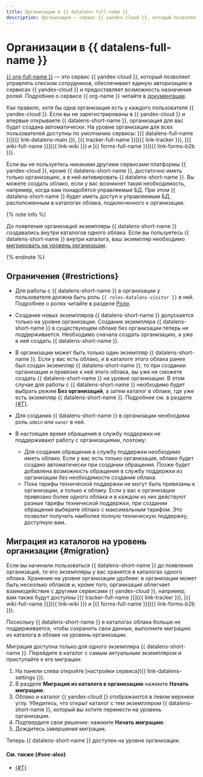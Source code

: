 ```yaml
---
title: Организации в {{ datalens-full-name }}
description: Организация — сервис {{ yandex-cloud }}, который позволяет управлять списком сотрудников, обеспечивает единую авторизацию в сервисах {{ yandex-cloud }} и предоставляет возможность назначения ролей. Теперь {{ datalens-full-name }} создается на уровне организации, что облегчает взаимодействие с другими сервисами {{ yandex-cloud }}.
---
```


# Организации в {{ datalens-full-name }}

[{{ org-full-name }}](/services/organization) — это сервис {{ yandex-cloud }}, который позволяет управлять списком сотрудников, обеспечивает единую авторизацию в сервисах {{ yandex-cloud }} и предоставляет возможность назначения ролей. Подробнее о сервисе {{ org-name }} читайте в [документации](../../organization/).

Как правило, хотя бы одна организация есть у каждого пользователя {{ yandex-cloud }}. Если вы не зарегистрированы в {{ yandex-cloud }} и впервые открываете {{ datalens-short-name }}, организация для вас будет создана автоматически. На уровне организации для всех пользователей доступны по умолчанию сервисы: [{{ datalens-full-name }}]({{ link-datalens-main }}), [{{ tracker-full-name }}]({{ link-tracker }}), [{{ wiki-full-name }}]({{ link-wiki }}) и [{{ forms-full-name }}]({{ link-forms-b2b }}).

Если вы не пользуетесь никакими другими сервисами платформы {{ yandex-cloud }}, кроме {{ datalens-short-name }}, достаточно иметь только организацию, а в ней активировать {{ datalens-short-name }}. Вы можете создать облако, если у вас возникнет такая необходимость, например, когда вам понадобятся управляемые БД. При этом {{ datalens-short-name }} будет иметь доступ к управляемым БД, расположенным в каталогах облака, подключенного к организации.

{% note info %}

До появления организаций экземпляры {{ datalens-short-name }} создавались внутри каталогов одного облака. Если вы пользуетесь {{ datalens-short-name }} внутри каталога, ваш экземпляр необходимо [мигрировать на уровень организации](#migration).

{% endnote %}

## Ограничения {#restrictions}

* Для работы с {{ datalens-short-name }} в организации у пользователя должна быть роль `{{ roles-datalens-visitor }}` в ней. Подробнее о ролях читайте в разделе [Роли](../../iam/concepts/access-control/roles.md).
* Создание новых экземпляров {{ datalens-short-name }} допускается только на уровне организации. Создание экземпляра {{ datalens-short-name }} в существующем облаке без организации теперь не поддерживается. Необходимо сначала создать организацию, а уже в ней создать {{ datalens-short-name }}.
* В организации может быть только один экземпляр {{ datalens-short-name }}. Если у вас есть облако, и в каталоге этого облака ранее был создан экземпляр {{ datalens-short-name }}, то при создании организации и привязке к ней этого облака, вы уже не сможете создать {{ datalens-short-name }} на уровне организации. В этом случае для работы с {{ datalens-short-name }} необходимо будет выбрать режим **Без организаций**, а затем каталог в облаке, где уже есть экземпляр {{ datalens-short-name }}. Подробнее см. в разделе [{#T}](../operations/organizations/change-organization.md).
* Для создания {{ datalens-short-name }} в организации необходима роль `admin` или `owner` в ней.
* В настоящее время обращения в службу поддержки не поддерживают работу с организациями, поэтому:

  * Для создания обращения в службу поддержки необходимо иметь облако. Если у вас есть только организация, облако будет создано автоматически при создании обращения. Позже будет добавлена возможность обращения в службу поддержки из организации без необходимости создания облака.
  * Пока тарифы технической поддержки не могут быть привязаны к организации, а только к облаку. Если у вас к организации привязано более одного облака и в каждом из них действуют разные тарифы технической поддержки, при создании обращения выберите облако с максимальным тарифом. Это позволит получить наиболее полную техническую поддержку, доступную вам.

## Миграция из каталогов на уровень организации {#migration}

Если вы начинали пользоваться {{ datalens-short-name }} до появления организаций, то его экземпляры у вас хранятся в каталогах одного облака. Хранение на уровне организации удобнее: в организации может быть несколько облаков и, кроме того, организация облегчает взаимодействие с другими сервисами {{ yandex-cloud }}, например, вам также будут доступны [{{ tracker-full-name }}]({{ link-tracker }}), [{{ wiki-full-name }}]({{ link-wiki }}) и [{{ forms-full-name }}]({{ link-forms-b2b }}).

Поскольку {{ datalens-short-name }} в каталогах облака больше не поддерживается, чтобы сохранить свои данные, выполните миграцию из каталога в облаке на уровень организации.

Миграция доступна только для одного экземпляра {{ datalens-short-name }}. Перейдите в каталог с самым актуальным экземпляром и приступайте к его миграции:

1. На панели слева откройте [настройки сервиса]({{ link-datalens-settings }}).
1. В разделе **Миграция из каталога в организацию** нажмите **Начать миграцию**.
1. Облако и каталог {{ yandex-cloud }} отображаются в левом верхнем углу. Убедитесь, что открыт каталог с тем экземпляром {{ datalens-short-name }}, который вы хотите перенести на уровень организации.
1. Подтвердите свое решение: нажмите **Начать миграцию**.
1. Дождитесь завершения миграции.

Теперь {{ datalens-short-name }} доступен на уровне организации.


#### См. также {#see-also}

* [{#T}](../operations/organizations/change-organization.md)

